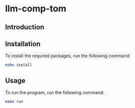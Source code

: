 # llm-comp-tom

## Introduction

## Installation
To install the required packages, run the following command:
```bash
make install
```

## Usage
To run the program, run the following command:
```bash
make run
```
